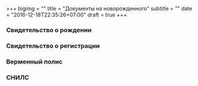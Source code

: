 +++
bigimg = ""
title = "Документы на новорожденного"
subtitle = ""
date = "2016-12-18T22:35:26+07:00"
draft = true
+++

### Свидетельство о рождении
### Свидетельство о регистрации
### Верменный полис
### СНИЛС
